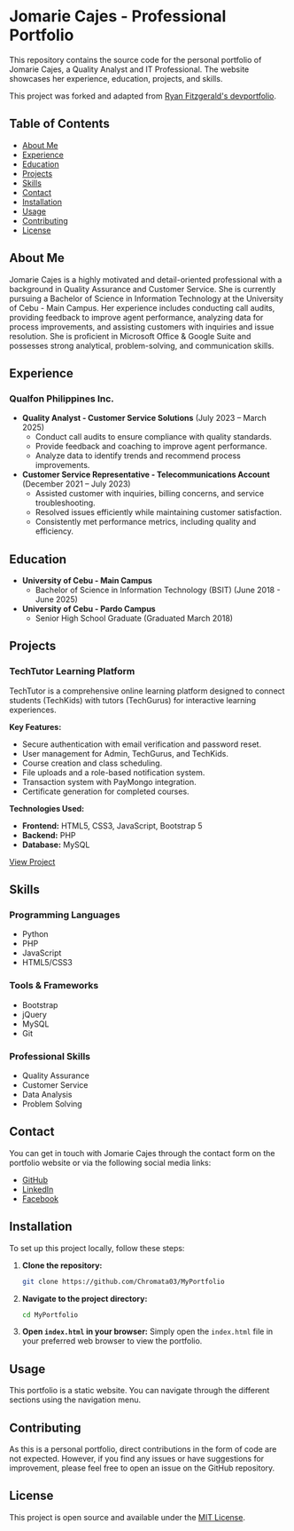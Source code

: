 # Jomarie Cajes - Professional Portfolio

This repository contains the source code for the personal portfolio of Jomarie Cajes, a Quality Analyst and IT Professional. The website showcases her experience, education, projects, and skills.

This project was forked and adapted from [Ryan Fitzgerald's devportfolio](https://github.com/RyanFitzgerald/devportfolio).

## Table of Contents

* [About Me](#about-me)
* [Experience](#experience)
* [Education](#education)
* [Projects](#projects)
* [Skills](#skills)
* [Contact](#contact)
* [Installation](#installation)
* [Usage](#usage)
* [Contributing](#contributing)
* [License](#license)

## About Me

Jomarie Cajes is a highly motivated and detail-oriented professional with a background in Quality Assurance and Customer Service. She is currently pursuing a Bachelor of Science in Information Technology at the University of Cebu - Main Campus. Her experience includes conducting call audits, providing feedback to improve agent performance, analyzing data for process improvements, and assisting customers with inquiries and issue resolution. She is proficient in Microsoft Office & Google Suite and possesses strong analytical, problem-solving, and communication skills.

## Experience

### Qualfon Philippines Inc.

* **Quality Analyst - Customer Service Solutions** (July 2023 – March 2025)
    * Conduct call audits to ensure compliance with quality standards.
    * Provide feedback and coaching to improve agent performance.
    * Analyze data to identify trends and recommend process improvements.
* **Customer Service Representative - Telecommunications Account** (December 2021 – July 2023)
    * Assisted customer with inquiries, billing concerns, and service troubleshooting.
    * Resolved issues efficiently while maintaining customer satisfaction.
    * Consistently met performance metrics, including quality and efficiency.

## Education

* **University of Cebu - Main Campus**
    * Bachelor of Science in Information Technology (BSIT) (June 2018 - June 2025)
* **University of Cebu - Pardo Campus**
    * Senior High School Graduate (Graduated March 2018)

## Projects

### TechTutor Learning Platform

TechTutor is a comprehensive online learning platform designed to connect students (TechKids) with tutors (TechGurus) for interactive learning experiences.

**Key Features:**
* Secure authentication with email verification and password reset.
* User management for Admin, TechGurus, and TechKids.
* Course creation and class scheduling.
* File uploads and a role-based notification system.
* Transaction system with PayMongo integration.
* Certificate generation for completed courses.

**Technologies Used:**
* **Frontend:** HTML5, CSS3, JavaScript, Bootstrap 5
* **Backend:** PHP
* **Database:** MySQL

[View Project](https://techtutor.cfd)

## Skills

### Programming Languages
* Python
* PHP
* JavaScript
* HTML5/CSS3

### Tools & Frameworks
* Bootstrap
* jQuery
* MySQL
* Git

### Professional Skills
* Quality Assurance
* Customer Service
* Data Analysis
* Problem Solving

## Contact

You can get in touch with Jomarie Cajes through the contact form on the portfolio website or via the following social media links:

* [GitHub](https://github.com/Chromata03)
* [LinkedIn](https://linkedin.com/in/jomarie-cajes/)
* [Facebook](https://www.facebook.com/Addicted2yo)

## Installation

To set up this project locally, follow these steps:

1.  **Clone the repository:**
    ```bash
    git clone https://github.com/Chromata03/MyPortfolio
    ```
2.  **Navigate to the project directory:**
    ```bash
    cd MyPortfolio
    ```
3.  **Open `index.html` in your browser:**
    Simply open the `index.html` file in your preferred web browser to view the portfolio.

## Usage

This portfolio is a static website. You can navigate through the different sections using the navigation menu.

## Contributing

As this is a personal portfolio, direct contributions in the form of code are not expected. However, if you find any issues or have suggestions for improvement, please feel free to open an issue on the GitHub repository.

## License

This project is open source and available under the [MIT License](LICENSE).